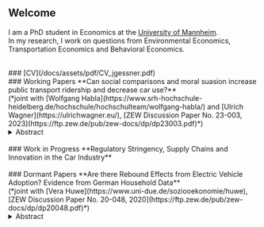 ## Welcome

I am a PhD student in Economics at the [University of Mannheim](https://www.uni-mannheim.de/gess/).<br/>
In my research, I work on questions from Environmental Economics, Transportation Economics and Behavioral Economics.

<br/>
### [CV](/docs/assets/pdf/CV_jgessner.pdf)
<br/>
### Working Papers
**Can social comparisons and moral suasion increase public transport ridership and decrease car use?** <br/> (*joint with [Wolfgang Habla](https://www.srh-hochschule-heidelberg.de/hochschule/hochschulteam/wolfgang-habla/) and [Ulrich Wagner](https://ulrichwagner.eu/), [ZEW Discussion Paper No. 23-003, 2023](https://ftp.zew.de/pub/zew-docs/dp/dp23003.pdf)*)<br/>
<details>
  <summary>Abstract</summary>
Under pressure to reduce corporate CO2 emissions, companies are beginning to replace subsidized company car schemes with so-called mobility budgets that employees can spend on leisure and commuting trips, using a broad range of transport modes. Given their novelty, little is known about how mobility budgets should be designed to encourage sustainable choices. Since prices play a limited role in this subsidized setting, our study focuses on behavioral interventions. In a field experiment with 341 employees of a large German company, we test whether social comparisons, either in isolation or in combination with a climate-related moral appeal, can change the use of public and car-related transportation. We find strong evidence for a reduction in car-related mobility in response to the combined treatment, which is driven by taxi and ride-sharing services. This is accompanied by substitution towards micromobility, i.e., transport modes such as shared e-scooters or bikes, but not towards public transport. We do not find any effects of the social comparison alone. Our results demonstrate that small, norm-based nudges can change transportation behavior, albeit for a limited time. 
</details>
<br/>
### Work in Progress
**Regulatory Stringency, Supply Chains and Innovation in the Car Industry** <br/>
<br/>
### Dormant Papers
**Are there Rebound Effects from Electric Vehicle Adoption? Evidence from German Household Data** <br/> (*joint with [Vera Huwe](https://www.uni-due.de/soziooekonomie/huwe), [ZEW Discussion Paper No. 20-048, 2020](https://ftp.zew.de/pub/zew-docs/dp/dp20048.pdf)*)<br/>
<details>
  <summary>Abstract</summary>
    We analyze rebound effects of electric vehicle adoption on both the extensive (vehicle ownership) and the intensive (vehicle mileage) margin using cross-sectional household level data on vehilce ownership and use from Germany. For the identification of changes in the number of cars owned after electric vehicle adoption, we predict counterfactual car ownership using a supervised learning approach. We then investigate the effect of electric vehicle adoption on household mileage based on a matching of households owning electric vehicles to similar owners of conventional cars. We cannot verify a significant increase in the number of cars owned for households with one electric and one conventional vehicle. However, electric vehicle ownership is associated with a significant reduction in annual mileage of -23 % of the sample mean. For the selection of covariates for matching, we contrast an ad hoc variable selection with a data-driven variable selection method (double LASSO). Here, we find that the data-driven variable selection changes the magnitude of the estimation results substantially.
</details>
      
